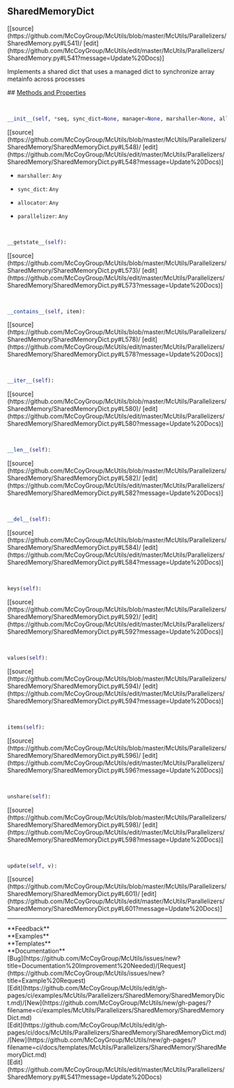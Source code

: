 ## <a id="McUtils.McUtils.Parallelizers.SharedMemory.SharedMemoryDict">SharedMemoryDict</a> 

<div class="docs-source-link" markdown="1">
[[source](https://github.com/McCoyGroup/McUtils/blob/master/McUtils/Parallelizers/SharedMemory.py#L541)/
[edit](https://github.com/McCoyGroup/McUtils/edit/master/McUtils/Parallelizers/SharedMemory.py#L541?message=Update%20Docs)]
</div>

Implements a shared dict that uses
a managed dict to synchronize array metainfo
across processes







<div class="collapsible-section">
 <div class="collapsible-section collapsible-section-header" markdown="1">
## <a class="collapse-link" data-toggle="collapse" href="#methods" markdown="1"> Methods and Properties</a> <a class="float-right" data-toggle="collapse" href="#methods"><i class="fa fa-chevron-down"></i></a>
 </div>
 <div class="collapsible-section collapsible-section-body collapse show" id="methods" markdown="1">
 
<a id="McUtils.McUtils.Parallelizers.SharedMemory.SharedMemoryDict.__init__" class="docs-object-method">&nbsp;</a> 
```python
__init__(self, *seq, sync_dict=None, manager=None, marshaller=None, allocator=None, parallelizer=None): 
```
<div class="docs-source-link" markdown="1">
[[source](https://github.com/McCoyGroup/McUtils/blob/master/McUtils/Parallelizers/SharedMemory/SharedMemoryDict.py#L548)/
[edit](https://github.com/McCoyGroup/McUtils/edit/master/McUtils/Parallelizers/SharedMemory/SharedMemoryDict.py#L548?message=Update%20Docs)]
</div>

  - `marshaller`: `Any`
    > 
  - `sync_dict`: `Any`
    > 
  - `allocator`: `Any`
    > 
  - `parallelizer`: `Any`
    >


<a id="McUtils.McUtils.Parallelizers.SharedMemory.SharedMemoryDict.__getstate__" class="docs-object-method">&nbsp;</a> 
```python
__getstate__(self): 
```
<div class="docs-source-link" markdown="1">
[[source](https://github.com/McCoyGroup/McUtils/blob/master/McUtils/Parallelizers/SharedMemory/SharedMemoryDict.py#L573)/
[edit](https://github.com/McCoyGroup/McUtils/edit/master/McUtils/Parallelizers/SharedMemory/SharedMemoryDict.py#L573?message=Update%20Docs)]
</div>


<a id="McUtils.McUtils.Parallelizers.SharedMemory.SharedMemoryDict.__contains__" class="docs-object-method">&nbsp;</a> 
```python
__contains__(self, item): 
```
<div class="docs-source-link" markdown="1">
[[source](https://github.com/McCoyGroup/McUtils/blob/master/McUtils/Parallelizers/SharedMemory/SharedMemoryDict.py#L578)/
[edit](https://github.com/McCoyGroup/McUtils/edit/master/McUtils/Parallelizers/SharedMemory/SharedMemoryDict.py#L578?message=Update%20Docs)]
</div>


<a id="McUtils.McUtils.Parallelizers.SharedMemory.SharedMemoryDict.__iter__" class="docs-object-method">&nbsp;</a> 
```python
__iter__(self): 
```
<div class="docs-source-link" markdown="1">
[[source](https://github.com/McCoyGroup/McUtils/blob/master/McUtils/Parallelizers/SharedMemory/SharedMemoryDict.py#L580)/
[edit](https://github.com/McCoyGroup/McUtils/edit/master/McUtils/Parallelizers/SharedMemory/SharedMemoryDict.py#L580?message=Update%20Docs)]
</div>


<a id="McUtils.McUtils.Parallelizers.SharedMemory.SharedMemoryDict.__len__" class="docs-object-method">&nbsp;</a> 
```python
__len__(self): 
```
<div class="docs-source-link" markdown="1">
[[source](https://github.com/McCoyGroup/McUtils/blob/master/McUtils/Parallelizers/SharedMemory/SharedMemoryDict.py#L582)/
[edit](https://github.com/McCoyGroup/McUtils/edit/master/McUtils/Parallelizers/SharedMemory/SharedMemoryDict.py#L582?message=Update%20Docs)]
</div>


<a id="McUtils.McUtils.Parallelizers.SharedMemory.SharedMemoryDict.__del__" class="docs-object-method">&nbsp;</a> 
```python
__del__(self): 
```
<div class="docs-source-link" markdown="1">
[[source](https://github.com/McCoyGroup/McUtils/blob/master/McUtils/Parallelizers/SharedMemory/SharedMemoryDict.py#L584)/
[edit](https://github.com/McCoyGroup/McUtils/edit/master/McUtils/Parallelizers/SharedMemory/SharedMemoryDict.py#L584?message=Update%20Docs)]
</div>


<a id="McUtils.McUtils.Parallelizers.SharedMemory.SharedMemoryDict.keys" class="docs-object-method">&nbsp;</a> 
```python
keys(self): 
```
<div class="docs-source-link" markdown="1">
[[source](https://github.com/McCoyGroup/McUtils/blob/master/McUtils/Parallelizers/SharedMemory/SharedMemoryDict.py#L592)/
[edit](https://github.com/McCoyGroup/McUtils/edit/master/McUtils/Parallelizers/SharedMemory/SharedMemoryDict.py#L592?message=Update%20Docs)]
</div>


<a id="McUtils.McUtils.Parallelizers.SharedMemory.SharedMemoryDict.values" class="docs-object-method">&nbsp;</a> 
```python
values(self): 
```
<div class="docs-source-link" markdown="1">
[[source](https://github.com/McCoyGroup/McUtils/blob/master/McUtils/Parallelizers/SharedMemory/SharedMemoryDict.py#L594)/
[edit](https://github.com/McCoyGroup/McUtils/edit/master/McUtils/Parallelizers/SharedMemory/SharedMemoryDict.py#L594?message=Update%20Docs)]
</div>


<a id="McUtils.McUtils.Parallelizers.SharedMemory.SharedMemoryDict.items" class="docs-object-method">&nbsp;</a> 
```python
items(self): 
```
<div class="docs-source-link" markdown="1">
[[source](https://github.com/McCoyGroup/McUtils/blob/master/McUtils/Parallelizers/SharedMemory/SharedMemoryDict.py#L596)/
[edit](https://github.com/McCoyGroup/McUtils/edit/master/McUtils/Parallelizers/SharedMemory/SharedMemoryDict.py#L596?message=Update%20Docs)]
</div>


<a id="McUtils.McUtils.Parallelizers.SharedMemory.SharedMemoryDict.unshare" class="docs-object-method">&nbsp;</a> 
```python
unshare(self): 
```
<div class="docs-source-link" markdown="1">
[[source](https://github.com/McCoyGroup/McUtils/blob/master/McUtils/Parallelizers/SharedMemory/SharedMemoryDict.py#L598)/
[edit](https://github.com/McCoyGroup/McUtils/edit/master/McUtils/Parallelizers/SharedMemory/SharedMemoryDict.py#L598?message=Update%20Docs)]
</div>


<a id="McUtils.McUtils.Parallelizers.SharedMemory.SharedMemoryDict.update" class="docs-object-method">&nbsp;</a> 
```python
update(self, v): 
```
<div class="docs-source-link" markdown="1">
[[source](https://github.com/McCoyGroup/McUtils/blob/master/McUtils/Parallelizers/SharedMemory/SharedMemoryDict.py#L601)/
[edit](https://github.com/McCoyGroup/McUtils/edit/master/McUtils/Parallelizers/SharedMemory/SharedMemoryDict.py#L601?message=Update%20Docs)]
</div>
 </div>
</div>












---


<div markdown="1" class="text-secondary">
<div class="container">
  <div class="row">
   <div class="col" markdown="1">
**Feedback**   
</div>
   <div class="col" markdown="1">
**Examples**   
</div>
   <div class="col" markdown="1">
**Templates**   
</div>
   <div class="col" markdown="1">
**Documentation**   
</div>
   <div class="col" markdown="1">
   
</div>
   <div class="col" markdown="1">
   
</div>
   <div class="col" markdown="1">
   
</div>
</div>
  <div class="row">
   <div class="col" markdown="1">
[Bug](https://github.com/McCoyGroup/McUtils/issues/new?title=Documentation%20Improvement%20Needed)/[Request](https://github.com/McCoyGroup/McUtils/issues/new?title=Example%20Request)   
</div>
   <div class="col" markdown="1">
[Edit](https://github.com/McCoyGroup/McUtils/edit/gh-pages/ci/examples/McUtils/Parallelizers/SharedMemory/SharedMemoryDict.md)/[New](https://github.com/McCoyGroup/McUtils/new/gh-pages/?filename=ci/examples/McUtils/Parallelizers/SharedMemory/SharedMemoryDict.md)   
</div>
   <div class="col" markdown="1">
[Edit](https://github.com/McCoyGroup/McUtils/edit/gh-pages/ci/docs/McUtils/Parallelizers/SharedMemory/SharedMemoryDict.md)/[New](https://github.com/McCoyGroup/McUtils/new/gh-pages/?filename=ci/docs/templates/McUtils/Parallelizers/SharedMemory/SharedMemoryDict.md)   
</div>
   <div class="col" markdown="1">
[Edit](https://github.com/McCoyGroup/McUtils/edit/master/McUtils/Parallelizers/SharedMemory.py#L541?message=Update%20Docs)   
</div>
   <div class="col" markdown="1">
   
</div>
   <div class="col" markdown="1">
   
</div>
   <div class="col" markdown="1">
   
</div>
</div>
</div>
</div>